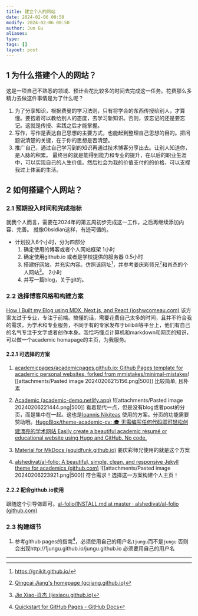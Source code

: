 ```yaml
---
title: 建立个人的网站
date: 2024-02-06 00:50
modify: 2024-02-06 00:50
author: Jun Gu
aliases: 
type:
tags: []
layout: post
---
```

## 1 为什么搭建个人的网站？

这是一项自己不熟悉的领域、预计会花比较多的时间去完成这一任务。花费那么多精力去做这件事情是为了什么呢？
1. 为了分享知识，根据费曼的学习法则，只有将学会的东西传授给别人，才算懂。要抱着可以教给别人的态度，去学习新知识。否则，该忘记的还是要忘记。这就是传授、实践之后才能掌握。
2. 写作，写作是表达自己思想的主要方式，也能起到整理自己思想的目的。把问题说清楚的关键，在于你的思想是否清楚。
3. 推广自己，通过自己学习到的知识再通过技术博客分享出去。让别人知道你，是人脉的积累。
最终目的就是能得到能力和专业的提升，在以后的职业生涯中，可以实现自己的人生价值。然后社会为我的价值支付的的价格，可以支撑我过上体面的生活。

## 2 如何搭建个人网站？
### 2.1 预期投入时间和完成指标
就我个人而言，需要在2024年的第五周初步完成这一工作，之后再继续添加内容、完善。
就像Obsidian这样，有迹可循的。

- 计划投入6个小时，分为四部分
	1.  确定使用的博客或者个人网站框架 1小时
	2.  确定使用github.io 或者是学校提供的服务器 0.5小时
	3.  搭建好网站，并充实内容。仿照该网址[^1]，并参考姜庆彩师兄[^2]和肖杰的个人网站[^3]。 2小时
	4.  并写一篇blog，关于git的。

### 2.2 选择博客风格和构建方案

[How I Built my Blog using MDX, Next.js, and React (joshwcomeau.com)](https://www.joshwcomeau.com/blog/how-i-built-my-blog/) 该方案太过于专业，专注于前端。搞懂的话，需要花费自己太多的时间，且并不符合我的需求，为学术和专业服务，不同于有的专家发布于bilibili等平台上，他们有自己的名气专注于文字或者创作本身。我恰巧懂点计算机和markdown和网页的知识，可以做一个academic homapage的主页，为我服务。

#### 2.2.1 可选择的方案
1. [academicpages/academicpages.github.io: Github Pages template for academic personal websites, forked from mmistakes/minimal-mistakes](https://github.com/academicpages/academicpages.github.io)![[attachments/Pasted image 20240206215156.png|500]]
比较简单, 且朴素
2. [Academic (academic-demo.netlify.app)](https://academic-demo.netlify.app/)
![[attachments/Pasted image 20240206221444.png|500]]
看着现代一点，但是没有blog或者post的分页，而是集中在一起。这也是[Ioannis Nikiteas](https://gnikit.github.io/) 使用的方案。分页的功能需要赞助哦。[HugoBlox/theme-academic-cv: 🎓 无需编写任何代码即可轻松创建漂亮的学术网站 Easily create a beautiful academic résumé or educational website using Hugo and GitHub. No code.](https://github.com/HugoBlox/theme-academic-cv) 

3. [Material for MkDocs (squidfunk.github.io)](https://squidfunk.github.io/mkdocs-material/) 姜庆彩师兄使用的就是这个方案
4. [alshedivat/al-folio: A beautiful, simple, clean, and responsive Jekyll theme for academics (github.com)](https://github.com/alshedivat/al-folio) ![[attachments/Pasted image 20240206223921.png|500]]
符合需求！选择这一方案构建个人主页！

#### 2.2.2 配合github.io使用

跟随这个引导做即可。[al-folio/INSTALL.md at master · alshedivat/al-folio (github.com)](https://github.com/alshedivat/al-folio/blob/master/INSTALL.md)


### 2.3 构建细节

1. 参考github pages的指南[^4]，必须使用自己的用户名`1jungu`而不是`jungu` 否则会出现http://1jungu.github.io/jungu.github.io 必须要用自己的用户名

---
[^1]: https://gnikit.github.io/
[^2]: [Qingcai Jiang's homepage (qcjiang.github.io)](https://qcjiang.github.io/)
[^3]: [Jie Xiao-肖杰 (jiexiaou.github.io)](https://jiexiaou.github.io/)
[^4]: [Quickstart for GitHub Pages - GitHub Docs](https://docs.github.com/en/pages/quickstart)
